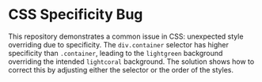 # CSS Specificity Bug

This repository demonstrates a common issue in CSS: unexpected style overriding due to specificity.  The `div.container` selector has higher specificity than `.container`, leading to the `lightgreen` background overriding the intended `lightcoral` background.  The solution shows how to correct this by adjusting either the selector or the order of the styles.